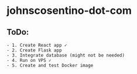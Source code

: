 # johnscosentino-dot-com

## ToDo:
	- 1. Create React app ✓
	- 2. Create Flask app
	- 3. Integrate database (might not be needed)
	- 4. Run on VPS ✓
	- 5. Create and test Docker image
